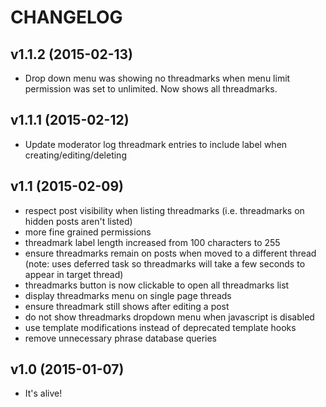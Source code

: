# CHANGELOG

## v1.1.2 (2015-02-13)

- Drop down menu was showing no threadmarks when menu limit permission was set to unlimited. Now shows all threadmarks.

## v1.1.1 (2015-02-12)

- Update moderator log threadmark entries to include label when creating/editing/deleting

## v1.1 (2015-02-09)

- respect post visibility when listing threadmarks (i.e. threadmarks on hidden posts aren't listed)
- more fine grained permissions
- threadmark label length increased from 100 characters to 255
- ensure threadmarks remain on posts when moved to a different thread (note: uses deferred task so threadmarks will take a few seconds to appear in target thread)
- threadmarks button is now clickable to open all threadmarks list
- display threadmarks menu on single page threads
- ensure threadmark still shows after editing a post
- do not show threadmarks dropdown menu when javascript is disabled
- use template modifications instead of deprecated template hooks
- remove unnecessary phrase database queries

## v1.0 (2015-01-07)

- It's alive!
